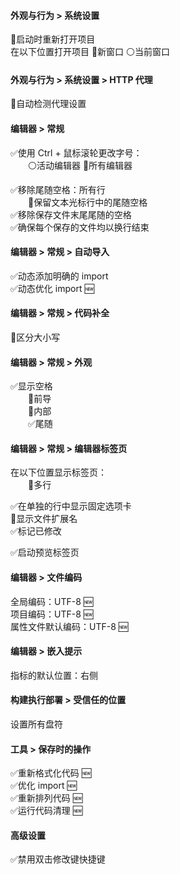 #### 外观与行为 > 系统设置

🔲启动时重新打开项目\
在以下位置打开项目 🔘新窗口 ⚪当前窗口

#### 外观与行为 > 系统设置 > HTTP 代理

🔘自动检测代理设置

#### 编辑器 > 常规

✅使用 Ctrl + 鼠标滚轮更改字号：\
<span style="margin-left: 2em;"> </span>⚪活动编辑器 🔘所有编辑器

✅移除尾随空格：所有行\
<span style="margin-left: 2em;"> </span>🔲保留文本光标行中的尾随空格\
✅移除保存文件末尾尾随的空格\
✅确保每个保存的文件均以换行结束

#### 编辑器 > 常规 > 自动导入

✅动态添加明确的 import\
✅动态优化 import 🆕

#### 编辑器 > 常规 > 代码补全

🔲区分大小写

#### 编辑器 > 常规 > 外观

✅显示空格\
<span style="margin-left: 2em;"> </span>🔲前导\
<span style="margin-left: 2em;"> </span>🔲内部\
<span style="margin-left: 2em;"> </span>✅尾随

#### 编辑器 > 常规 > 编辑器标签页

在以下位置显示标签页：\
<span style="margin-left: 2em;"> </span>🔘多行

✅在单独的行中显示固定选项卡\
🔲显示文件扩展名\
✅标记已修改

✅启动预览标签页

#### 编辑器 > 文件编码

全局编码：UTF-8 🆕\
项目编码：UTF-8 🆕\
属性文件默认编码：UTF-8 🆕

#### 编辑器 > 嵌入提示

指标的默认位置：<kbd>右侧</kbd>

#### 构建执行部署 > 受信任的位置

设置所有盘符

#### 工具 > 保存时的操作

✅重新格式化代码 🆕\
✅优化 import 🆕\
✅重新排列代码 🆕\
✅运行代码清理 🆕

#### 高级设置

✅禁用双击修改键快捷键
